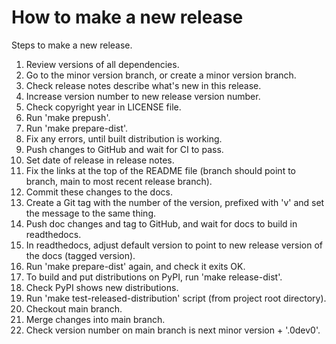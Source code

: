 # How to make a new release

Steps to make a new release.

1. Review versions of all dependencies.
2. Go to the minor version branch, or create a minor version branch.
3. Check release notes describe what's new in this release.
4. Increase version number to new release version number.
5. Check copyright year in LICENSE file.
6. Run 'make prepush'.
7. Run 'make prepare-dist'.
8. Fix any errors, until built distribution is working.
9. Push changes to GitHub and wait for CI to pass.
10. Set date of release in release notes.
11. Fix the links at the top of the README file (branch should point to branch, main to most recent release branch).
12. Commit these changes to the docs.
13. Create a Git tag with the number of the version, prefixed with 'v' and set the message to the same thing.
14. Push doc changes and tag to GitHub, and wait for docs to build in readthedocs.
15. In readthedocs, adjust default version to point to new release version of the docs (tagged version).
16. Run 'make prepare-dist' again, and check it exits OK.
17. To build and put distributions on PyPI, run 'make release-dist'.
18. Check PyPI shows new distributions.
19. Run 'make test-released-distribution' script (from project root directory).
20. Checkout main branch.
21. Merge changes into main branch.
22. Check version number on main branch is next minor version + '.0dev0'.

